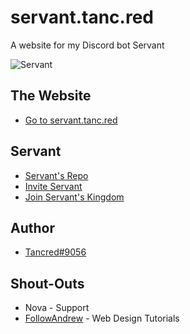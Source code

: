 # servant.tanc.red
A website for my Discord bot Servant

![Servant](https://i.imgur.com/MDRt4fA.png)

## The Website

* [Go to servant.tanc.red](https://servant.tanc.red)

## Servant

* [Servant's Repo](https://github.com/Tancred423/Servant)
* [Invite Servant](https://inviteservant.tanc.red)
* [Join Servant's Kingdom](https://servantskingdom.tanc.red)

## Author
* [Tancred#9056](https://github.com/Tancred423)

## Shout-Outs
* Nova - Support
* [FollowAndrew](https://www.youtube.com/channel/UCETveVX7TPauIupxYz6sFtA) - Web Design Tutorials
